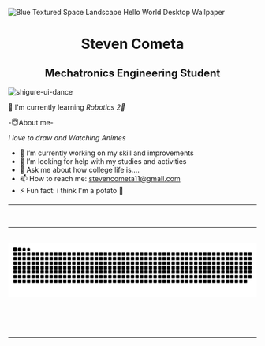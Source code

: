 
![Blue Textured Space Landscape Hello World Desktop Wallpaper](https://github.com/StevenSMC/StevenSMC/assets/157485602/453f9c1b-dfba-4f76-96b6-6e8aa2d62c1e)
<h1 align="center">Steven Cometa</h1>
<h2 align="center">Mechatronics Engineering Student</h2>

![shigure-ui-dance](https://github.com/StevenSMC/StevenSMC/assets/157485602/b5f97ec4-7aab-42f8-9894-bf2fb4ad7085)






📖 I'm currently learning *Robotics 2🤖*


-😇About me-

  *I love to draw and Watching Animes*
  
- 🔭 I’m currently working on my skill and improvements  
- 🤔 I’m looking for help with my studies and activities 
- 💬 Ask me about how college life is....
- 📫 How to reach me: stevencometa11@gmail.com
- ⚡ Fun fact: i think I'm a potato 🥔


</p>
 <hr/>
 

<br/>
<hr/>

<div align="center">
  
  <br>
  <img alt="snake eating my contributions" src="https://raw.githubusercontent.com/salesp07/salesp07/output/github-contribution-grid-snake.svg" />
  
  <br/><br/><br/>
</div>

<hr/>

<br/>



